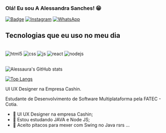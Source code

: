 
### Olá! Eu sou A Alessandra Sanches! 😁


[![Badge](https://img.shields.io/badge/-Behance-blue?style=for-the-badge&logo=behance&logoColor=white)](https://www.behance.net/alssanches)
[![Instagram](https://img.shields.io/badge/Instagram-E4405F?style=for-the-badge&logo=instagram&logoColor=white)](https://www.instagram.com/e.vil404/)
[![WhatsApp](https://img.shields.io/badge/WhatsApp-25D366?style=for-the-badge&logo=whatsapp&logoColor=white)](https://wa.link/wajyd3)



## Tecnologias que eu uso no meu dia

<div style="display: inline_block"><br/>
  <img align="center" alt="html5" src="https://img.shields.io/badge/HTML5-E34F26?style=for-the-badge&logo=html5&logoColor=white" />
  <img align="center" alt="css" src="https://img.shields.io/badge/CSS3-1572B6?style=for-the-badge&logo=css3&logoColor=white" />
  <img align="center" alt="js" src="https://img.shields.io/badge/JavaScript-F7DF1E?style=for-the-badge&logo=javascript&logoColor=black" />
  <img align="center" alt="react" src="https://img.shields.io/badge/React-20232A?style=for-the-badge&logo=react&logoColor=61DAFB" />
  <img align="center" alt="nodejs" src="https://img.shields.io/badge/Node.js-43853D?style=for-the-badge&logo=node.js&logoColor=white" />
</div><br/>

![Alessaura's GitHub stats](https://github-readme-stats.vercel.app/api?username=Alessaura&show_icons=true&theme=tokyonight)


[![Top Langs](https://github-readme-stats.vercel.app/api/top-langs/?username=Alessaura&hide_progress=true)](https://github.com/Alessaura/github-readme-stats)

UI UX Designer na Empresa Cashin.

Estudante de Desenvolvimento de Software Multiplataforma pela FATEC - Cotia. 


- 🔭 UI UX Designer na empresa Cashin;
- 🌱 Estou estudando JAVA e Node JS;
- 🤔 Aceito pitacos para mexer com Swing no Java rsrs ...
